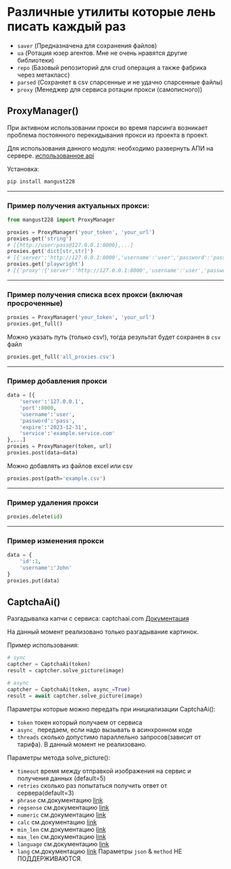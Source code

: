 # Различные утилиты которые лень писать каждый раз 

- `saver` (Предназначена для сохранения файлов)
- `ua` (Ротация юзер агентов. Мне не очень нравятся другие библиотеки)
- `repo` (Базовый репозиторий для crud операция а также фабрика через метакласс)
- `parsed` (Сохраняет в csv спарсенные и не удачно спарсенные файлы) 
- `proxy` (Менеджер для сервиса ротации прокси (самописного))


























## ProxyManager()

При активном использовании прокси во время парсинга возникает проблема постоянного перекидывания прокси из проекта в проект.  

Для использования данного модуля: необходимо развернуть АПИ на сервере. [использованное api](https://github.com/mangustik228/api_proxy)

Установка:
```bash
pip install mangust228
```
---


### Пример получения актуальных прокси:
```python
from mangust228 import ProxyManager

proxies = ProxyManager('your_token', 'your_url')
proxies.get('string') 
# [{http://user:pass@127.0.0.1:8000},...]
proxies.get('dict[str,str]')
# [{'server':'http://127.0.0.1:8000','username':'user','password':'pass'}, ...]
proxies.get('playwright')
# [{'proxy':{'server':'http://127.0.0.1:8000','username':'user','password':'pass'}},...]
```

---

### Пример получения списка всех прокси (включая просроченные)
```python
proxies = ProxyManager('your_token', 'your_url')
proxies.get_full()
```
Можно указать путь (только csv!), тогда результат будет сохранен в `csv` файл
```python
proxies.get_full('all_proxies.csv')
```
---

### Пример добавления прокси
```python
data = [{
    'server':'127.0.0.1',
    'port':8000,
    'username':'user',
    'password':'pass',
    'expire':'2023-12-31',
    'service':'example.service.com'
},...]
proxies = ProxyManager(token, url)
proxies.post(data=data)
```

Можно добавлять из файлов excel или csv
```python
proxies.post(path='example.csv')
```
---
### Пример удаления прокси
```python
proxies.delete(id)
```
---
### Пример изменения прокси
```python
data = {
    'id':1,
    'username':'John'
}
proxies.put(data)
```


## CaptchaAi()
Разгадывалка капчи с сервиса: captchaai.com [Документация](https://captchaai.com/api-docs.php)

На данный момент реализовано только разгадывание картинок.


Пример использования: 
```python
# sync
captcher = CaptchaAi(token)
result = captcher.solve_picture(image)

# async
captcher = CaptchaAi(token, async_=True)
result = await captcher.solve_picture(image)

```

Параметры которые можно передать при инициализации CaptchaAi(): 
- `token` токен который получаем от сервиса
- `async_` передаем, если надо вызывать в асинхронном коде
- `threads` сколько допустимо параллельно запросов(зависит от тарифа). В данный момент не реализовано.

Параметры метода solve_picture(): 
- `timeout` время между отправкой изображения на сервис и получения данных (default=5)
- `retries` сколько раз попытаться получить ответ от сервера(default=3)
- `phrase` см.документацию [link](https://captchaai.com/api-docs.php) 
- `regsense` см.документацию [link](https://captchaai.com/api-docs.php) 
- `numeric` см.документацию [link](https://captchaai.com/api-docs.php) 
- `calc` см.документацию [link](https://captchaai.com/api-docs.php) 
- `min_len` см.документацию [link](https://captchaai.com/api-docs.php) 
- `max_len` см.документацию [link](https://captchaai.com/api-docs.php) 
- `language` см.документацию [link](https://captchaai.com/api-docs.php) 
- `lang` см.документацию [link](https://captchaai.com/api-docs.php) 
Параметры `json` & `method` НЕ ПОДДЕРЖИВАЮТСЯ.